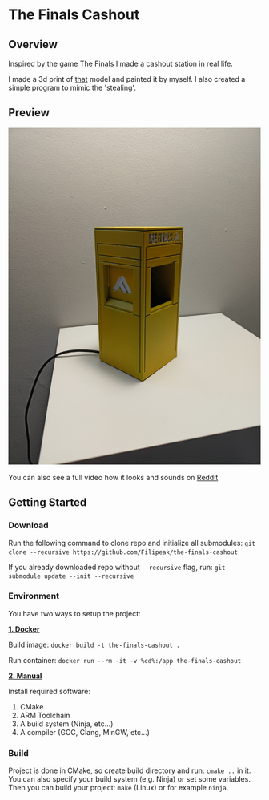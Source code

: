 # The Finals Cashout

## Overview
Inspired by the game [The Finals](https://www.reachthefinals.com) I made a cashout station in real life.

I made a 3d print of [that](https://sketchfab.com/3d-models/the-finals-cashout-and-vault-3d-model-cca6dad59c8d4516ae1370d526cc0a7a) model and painted it by myself. I also created a simple program to mimic the 'stealing'.

## Preview
![](https://github.com/Filipeak/the-finals-cashout/blob/main/res/preview.jpg)

You can also see a full video how it looks and sounds on [Reddit](https://www.reddit.com/r/thefinals/comments/1fsuoct/i_made_a_cashout_station_in_real_life/)

## Getting Started

### Download
Run the following command to clone repo and initialize all submodules: ```git clone --recursive https://github.com/Filipeak/the-finals-cashout```

If you already downloaded repo without ```--recursive``` flag, run: ```git submodule update --init --recursive```

### Environment
You have two ways to setup the project:

<ins>**1. Docker**</ins>

Build image: ```docker build -t the-finals-cashout .```

Run container: ```docker run --rm -it -v %cd%:/app the-finals-cashout```

<ins>**2. Manual**</ins>

Install required software:
1. CMake
2. ARM Toolchain
3. A build system (Ninja, etc...)
4. A compiler (GCC, Clang, MinGW, etc...)

### Build
Project is done in CMake, so create build directory and run: ```cmake ..``` in it. You can also specify your build system (e.g. Ninja) or set some variables. Then you can build your project: ```make``` (Linux) or for example ```ninja```.